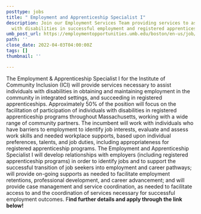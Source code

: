 ```yaml
---
posttype: jobs
title: " Employment and Apprenticeship Specialist I"
description: Join our Employment Services Team providing services to assist individuals
  with disabilities in successful employment and registered apprenticeships.
umb_post_url: https://employmentopportunities.umb.edu/boston/en-us/job/513253/employment-apprenticeship-specialist
path: ''
close_date: 2022-04-03T04:00:00Z
tags: []
thumbnail: ''

---
```

The Employment & Apprenticeship Specialist I for the Institute of Community Inclusion (ICI) will provide services necessary to assist individuals with disabilities in obtaining and maintaining employment in the community in integrated settings, and succeeding in registered apprenticeships. Approximately 50% of the position will focus on the facilitation of participation of individuals with disabilities in registered apprenticeship programs throughout Massachusetts, working with a wide range of community partners. The incumbent will work with individuals who have barriers to employment to identify job interests, evaluate and assess work skills and needed workplace supports, based upon individual preferences, talents, and job duties, including appropriateness for registered apprenticeship programs. The Employment and Apprenticeship Specialist I will develop relationships with employers (including registered apprenticeship programs) in order to identify jobs and to support the successful transition of job seekers into employment and career pathways; will provide on-going supports as needed to facilitate employment retentions, professional development, and career advancement; and will provide case management and service coordination, as needed to facilitate access to and the coordination of services necessary for successful employment outcomes.  F**ind further details and apply through the link below!**